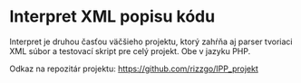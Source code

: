 # Interpret XML popisu kódu

Interpret je druhou časťou väčšieho projektu, ktorý zahŕňa aj parser tvoriaci XML súbor a testovací skript pre celý projekt. Obe v jazyku PHP.

Odkaz na repozitár projektu:
https://github.com/rizzgo/IPP_projekt
